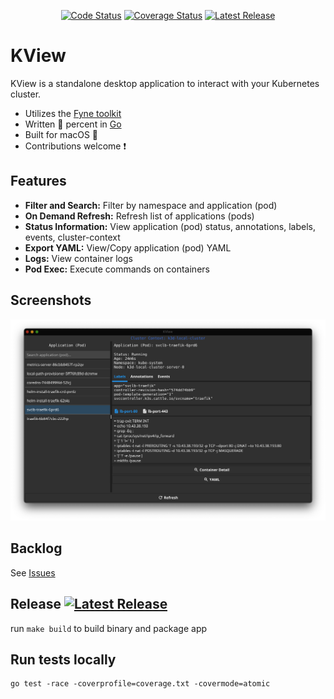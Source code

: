 <p align="center">
  <a href="https://goreportcard.com/report/github.com/michaeljsaenz/kview"><img src="https://goreportcard.com/badge/github.com/michaeljsaenz/kview" alt="Code Status" ></a>
  <a href="https://codecov.io/gh/michaeljsaenz/kview"><img src="https://codecov.io/gh/michaeljsaenz/kview/branch/main/graph/badge.svg?token=FF4ZXBZCBC" alt='Coverage Status' /></a>
  <a href="https://img.shields.io/github/v/release/michaeljsaenz/kview?include_prereleases" title="Latest Release" rel="nofollow"><img src="https://img.shields.io/github/v/release/michaeljsaenz/kview?include_prereleases" alt="Latest Release"></a>
</p>

# KView
KView is a standalone desktop application to interact with your Kubernetes cluster.
- Utilizes the [Fyne toolkit](https://fyne.io/)
- Written :100: percent in [Go](https://go.dev/)
- Built for macOS 🍎
- Contributions welcome ❗

## Features
- **Filter and Search:**  Filter by namespace and application (pod)
- **On Demand Refresh:** Refresh list of applications (pods)
- **Status Information:** View application (pod) status, annotations, labels, events, cluster-context
- **Export YAML:**  View/Copy application (pod) YAML
- **Logs:** View container logs
- **Pod Exec:** Execute commands on containers

## Screenshots
![Screenshot](screenshot.png)

## Backlog
See [Issues](https://github.com/michaeljsaenz/kview/issues)

## Release <a href="https://img.shields.io/github/v/release/michaeljsaenz/kview?include_prereleases" title="Latest Release" rel="nofollow"><img src="https://img.shields.io/github/v/release/michaeljsaenz/kview?include_prereleases" alt="Latest Release"></a>

run `make build` to build binary and package app

## Run tests locally
```
go test -race -coverprofile=coverage.txt -covermode=atomic
```
